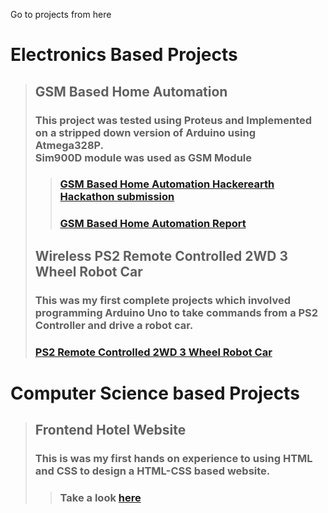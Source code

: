Go to projects from here <br>

# Electronics Based Projects
> ## GSM Based Home Automation
> ### This project was tested using Proteus and Implemented on a stripped down version of Arduino using Atmega328P. <br> Sim900D module was used as GSM Module <br>
>> ### [GSM Based Home Automation Hackerearth Hackathon submission](/projects/gha/GHA_HackerEarth)
>> ### [GSM Based Home Automation Report](/projects/gha/GHA_report)
> ## Wireless PS2 Remote Controlled 2WD 3 Wheel Robot Car
> ### This was my first complete projects which involved programming Arduino Uno to take commands from a PS2 Controller and drive a robot car.
> ### [PS2 Remote Controlled 2WD 3 Wheel Robot Car](/projects/uno_ps2_wireless_robotcar)

# Computer Science based Projects
> ## Frontend Hotel Website
> ### This is was my first hands on experience to using HTML and CSS to design a HTML-CSS based website. 
>> ### Take a look [here](/projects/abchotels/)